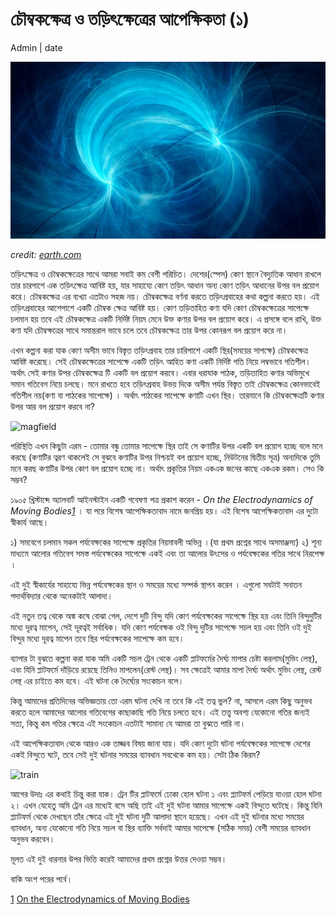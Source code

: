 # চৌম্বকক্ষেত্র ও তড়িৎক্ষেত্রের আপেক্ষিকতা  (১) 

Admin | date

![cover](../img/emt.jpg)

*credit: [earth.com](https://www.earth.com/news/weak-magnetic-fields-health/)*

তড়িৎক্ষেত্র ও চৌম্বকক্ষেত্রের সাথে আমরা সবাই কম বেশী পরিচিত। দেশের(স্পেস) কোণ স্থানে বৈদ্যুতিক আধান রাখলে তার চারপাশে এক তড়িৎক্ষেত্র আবিষ্ট হয়, যার সাহায্যে কোণ তড়িৎ আধান অন্য কোণ তড়িৎ আধানের উপর বল প্রয়োগ করে। চৌম্বকক্ষেত্র এর ব্যখ্যা এতটাও সহজ নয়। চৌম্বকক্ষেত্র বর্ণনা করতে তড়িৎপ্রবাহের কথা কল্পনা করতে হয়।  এই তড়িৎপ্রবাহের আশেপাশে একটি চৌম্বক ক্ষেত্র আবিষ্ট হয়। কোণ তড়িতাহিত কণা যদি কোণ চৌম্বকক্ষেত্রের সাপেক্ষে চলমান হয় তবে এই চৌম্বকক্ষেত্র একটি নির্দিষ্ট নিয়ম মেনে উক্ত কণার উপর বল প্রয়োগ করে। এ প্রসঙ্গে বলে রাখি, উক্ত কণা যদি চৌম্বক্ষত্রের সাথে সমান্তরাল ভাবে চলে তবে চৌম্বকক্ষেত্র তার উপর কোনরূপ বল প্রয়োগ করে না। 
 
 এখন কল্পনা করা যাক কোণ অসীম ভাবে বিস্তৃত তড়িৎপ্রবাহ তার চারিপাশে একটি স্থির(সময়ের সাপক্ষে) চৌম্বকক্ষেত্র আবিষ্ট করেছে। সেই চৌম্বকক্ষেত্রের সাপেক্ষে একটি তড়িৎ আহিত কণা একটি নির্দিষ্ট গতি নিয়ে লম্বভাবে গতিশীল। অর্থাৎ সেই কণার উপর চৌম্বকক্ষেত্র টি একটি বল প্রয়োগ করবে। এবার ধরাযাক পাঠক, তড়িতাহিত কণার অভিমুখে সমান গতিবেগ নিয়ে চলছে।  মনে রাখতে হবে তড়িৎপ্রবাহ উভয় দিকে অসীম পর্যন্ত বিস্তৃত  তাই চৌম্বকক্ষেত্র কোনভাবেই গতিশীল নয়(কণা বা পাঠকের সাপেক্ষে) । অর্থাৎ পাঠকের সাপেক্ষে কণাটি এখন স্থির। তারমানে কি চৌম্বকক্ষেত্রটি কণার উপর আর বল প্রয়োগ করবে না?
 
 ![magfield]()
 
 পরিস্থিতি এখন কিছুটা এরম - তোমার বন্ধু তোমার সাপেক্ষে স্থির তাই সে কণাটির উপর একটি বল প্রয়োগ হচ্ছে বলে মনে করছে (কণাটির ত্বরণ থাকলেই সে বুঝবে কণাটির উপর নিশ্চয়ই বল প্রয়োগ হচ্ছে, নিউটনের দ্বিতীয় সূত্র) অন্যদিকে তুমি মনে করছ কণাটির উপর কোণ বল প্রয়োগ হচ্ছে না। অর্থাৎ প্রকৃতির নিয়ম একএক জনের কাছে একএক রকম। সেও কি সম্ভব? 
 
 ১৯০৫ খ্রিস্টাব্দে অ্যালবার্ট আইনস্টাইন একটি গবেষণা পত্র প্রকাশ করেন - *On the Electrodynamics of Moving Bodies[1][1]* । যা পরে বিশেষ আপেক্ষিকতাবাদ নামে জনপ্রিয় হয়। এই বিশেষ আপেক্ষিকতাবাদ এর দুটো স্বীকার্য আছে। 
 
১) সমবেগে চলমান সকল পর্যবেক্ষকের সাপেক্ষে প্রকৃতির নিয়মাবলী অভিন্ন ।(যা প্রথম প্রশ্নের সাথে অসমাঞ্জস্য) 
২) শূন্য মাধ্যমে আলোর গতিবেগ সমস্ত পর্যবেক্ষকের সাপেক্ষে একই এবং তা আলোর উৎসের ও পর্যবেক্ষকের গতির সাথে নিরপেক্ষ ।

এই দুই স্বীকার্যের সাহায্যে ভিন্ন পর্যবেক্ষকের স্থান ও সময়ের মধ্যে সম্পর্ক স্থাপন করেন । এগুলো সবটাই সনাতন পদার্থবিদ্যার থেকে অনেকটাই আলাদা।  

এই নতুন তত্ব থেকে অঙ্ক কষে বোঝা গেল, দেশে দুটি বিন্দু যদি কোণ পর্যবেক্ষকের সাপেক্ষে স্থির হয় এবং তিনি বিন্দুদুটির মধ্যে দূরত্ব মাপেন, সেই দূরত্বই সর্বাধিক। যদি কোণ পর্যবেক্ষক ওই বিন্দু দুটির সাপেক্ষে সচল হয় এবং তিনি ওই দুই বিন্দুর মধ্যে দূরত্ব মাপেন তবে স্থির পর্যবেক্ষকের সাপেক্ষে কম হবে। 

ব্যাপার টা বুঝতে কল্পনা করা যাক অমি একটি সচল ট্রেন থেকে একটি প্লাটফর্মের দৈর্ঘ্য মাপার চেষ্টা করলাম(মুভিং লেন্থ), এবং যিনি প্লাটফর্মে দাঁড়িয়ে রয়েছে তিনিও মাপলেন(রেস্ট লেন্থ)। সব ক্ষেত্রেই আমার মাপা দৈর্ঘ্য অর্থাৎ মুভিং লেন্থ, রেস্ট লেন্থ এর চাইতে কম হবে। এই ঘটনা কে দৈর্ঘ্যের সংকোচন বলে। 

কিন্তু আমাদের প্রতিদিনের অভিজ্ঞতায় তো এরম ঘটনা দেখি না তবে কি এই তত্ব ভুল? না, আসলে এরম কিছু অনুভব করতে হলে আমাদের আলোর গতিবেগের কাছাকাছি গতি নিয়ে চলতে হবে। এই তত্ত্ব অবশ্য যেকোনো গতির জন্যই সত্য, কিন্তু কম গতির ক্ষেত্রে এই সংকোচন এতটাই সামান্য যে আমরা তা বুঝতে পারি না। 

এই আপেক্ষিকতাবাদ থেকে আরও এক তাজ্জব বিষয় জানা যায়। যদি কোণ দুটো ঘটনা পর্যবেক্ষকের সাপেক্ষে দেশের একই বিন্দুতে ঘটে, তবে সেই দুই ঘটনার সময়ের ব্যাবধান সবথেকে কম হয়। সেটা ঠিক কিরম?

![train]()

আগের উদাঃ এর কথাই চিন্তু করা যাক। ট্রেন টির প্লাটফর্মে ঢোকা হোল ঘটনা ১ এবং প্ল্যাটফর্ম পেড়িয়ে যাওয়া হোল ঘটনা ২। এখন যেহেতু অমি ট্রেন এর মধ্যেই বসে অছি তাই এই দুই ঘটনা আমার সাপেক্ষে একই বিন্দুতে ঘটেছে। কিন্তু যিনি প্ল্যাটফর্ম থেকে দেখছেন তাঁর ক্ষেত্রে এই দুই ঘটনা দুটি আলাদা স্থানে হয়েছে। এখন এই দুই ঘটনার মধ্যে সময়ের ব্যাবধান, অন্য যেকোনো গতি নিয়ে সচল বা স্থির ব্যাক্তি সর্বদাই আমার সাপেক্ষে (সঠিক সময়) বেশী সময়ের ব্যাবধান অনুভব করবেন। 
 
মূলত এই দুই ধারনার উপর ভিত্তি করেই আমাদের প্রথম প্রশ্নের উত্তর দেওয়া সম্ভব।
 
বাকি অংশ পরের পর্বে। 

[1] [On the Electrodynamics of Moving Bodies](https://en.wikisource.org/wiki/Translation:On_the_Electrodynamics_of_Moving_Bodies)

[1]: https://en.wikisource.org/wiki/Translation:On_the_Electrodynamics_of_Moving_Bodies

 


